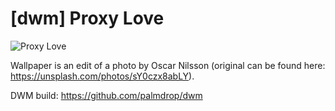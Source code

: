 # [dwm] Proxy Love

![Proxy Love](https://github.com/palmdrop/dots/blob/master/.github/main.png)

Wallpaper is an edit of a photo by Oscar Nilsson (original can be found here: https://unsplash.com/photos/sY0czx8abLY).

DWM build: https://github.com/palmdrop/dwm
